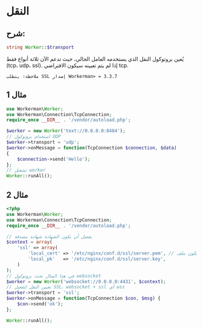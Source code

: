 # النقل
## شرح:
```php
string Worker::$transport
```

يُعين بروتوكول النقل الذي يستخدمه العامل الحالي، حيث تدعم الآن ثلاثة أنواع فقط (tcp، udp، ssl). إذا لم يتم تعيينه سيكون الافتراضي tcp.

``` ملاحظة: يتطلب SSL إصدار Workerman> = 3.3.7 ```

## مثال 1

```php
use Workerman\Worker;
use Workerman\Connection\TcpConnection;
require_once __DIR__ . '/vendor/autoload.php';

$worker = new Worker('text://0.0.0.0:8484');
// استخدام بروتوكول UDP
$worker->transport = 'udp';
$worker->onMessage = function(TcpConnection $connection, $data)
{
    $connection->send('Hello');
};
// تشغيل worker
Worker::runAll();
```

## مثال 2

```php
<?php
use Workerman\Worker;
use Workerman\Connection\TcpConnection;
require_once __DIR__ . '/vendor/autoload.php';

// يفضل أن يكون الشهادة شهادة مصدقة
$context = array(
    'ssl' => array(
        'local_cert' => '/etc/nginx/conf.d/ssl/server.pem', // يمكن أيضًا أن يكون ملف crt
        'local_pk'   => '/etc/nginx/conf.d/ssl/server.key',
    )
);
// في هذا المثال نحدد بروتوكول websocket
$worker = new Worker('websocket://0.0.0.0:4431', $context);
// تعيين النقل لتفعيل SSL، websocket + ssl أي wss
$worker->transport = 'ssl';
$worker->onMessage = function(TcpConnection $con, $msg) {
    $con->send('ok');
};

Worker::runAll();
```
